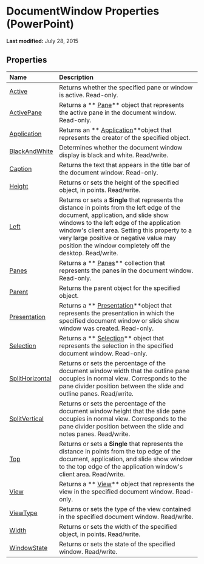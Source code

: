 
# DocumentWindow Properties (PowerPoint)

 **Last modified:** July 28, 2015


## Properties



|**Name**|**Description**|
|:-----|:-----|
| [Active](bd68b587-0811-7f40-c0da-741e2305594b.md)|Returns whether the specified pane or window is active. Read-only.|
| [ActivePane](8fa4c8a1-37b6-2676-1cfd-5fa2b130d2e3.md)|Returns a  ** [Pane](27862fd6-897d-893d-d5a8-b1e40b1b9d48.md)** object that represents the active pane in the document window. Read-only.|
| [Application](89843eab-4dde-131e-85ed-a6116a98ad46.md)|Returns an  ** [Application](978c2b99-4271-b953-4283-73b5f3d96f41.md)**object that represents the creator of the specified object.|
| [BlackAndWhite](1363b7df-8de5-955f-60a7-682cd6b4c848.md)|Determines whether the document window display is black and white. Read/write.|
| [Caption](1f0334ee-d0fa-14d4-046b-d29ffddcfd53.md)|Returns the text that appears in the title bar of the document window. Read-only.|
| [Height](a81aed0f-141c-a1ca-19f0-1584680ca726.md)|Returns or sets the height of the specified object, in points. Read/write.|
| [Left](a6c8a129-b662-5fb7-4c5d-4f5d1c0aea34.md)|Returns or sets a  **Single** that represents the distance in points from the left edge of the document, application, and slide show windows to the left edge of the application window's client area. Setting this property to a very large positive or negative value may position the window completely off the desktop. Read/write.|
| [Panes](1f26709d-8414-ee89-29d8-588c6787611a.md)|Returns a  ** [Panes](a6fe4d77-dff2-6e90-1df6-eb281bc46fa6.md)** collection that represents the panes in the document window. Read-only.|
| [Parent](275ed305-76f9-8dca-afb9-db206f6b128b.md)|Returns the parent object for the specified object.|
| [Presentation](f009e2c3-aa08-09f0-c879-a25b8d1e0405.md)|Returns a  ** [Presentation](ec75cf52-69f8-d35b-0a26-4a8da8a9683f.md)**object that represents the presentation in which the specified document window or slide show window was created. Read-only.|
| [Selection](0cd670b2-53a5-87d7-8b38-761920dd9758.md)|Returns a  ** [Selection](a7def3bd-9dff-da53-152d-4fd686642413.md)** object that represents the selection in the specified document window. Read-only.|
| [SplitHorizontal](89ec538b-d8a3-23e8-a246-35c44884a432.md)|Returns or sets the percentage of the document window width that the outline pane occupies in normal view. Corresponds to the pane divider position between the slide and outline panes. Read/write.|
| [SplitVertical](8a26332f-d00d-9816-30e1-48411db07a62.md)|Returns or sets the percentage of the document window height that the slide pane occupies in normal view. Corresponds to the pane divider position between the slide and notes panes. Read/write.|
| [Top](ba51aa9d-772a-d854-a834-60907b304e78.md)|Returns or sets a  **Single** that represents the distance in points from the top edge of the document, application, and slide show window to the top edge of the application window's client area. Read/write.|
| [View](6488ba10-744a-eb88-df8d-bf85e2f6711d.md)|Returns a  ** [View](333e8b59-398d-4575-d37b-bfb1d3503089.md)** object that represents the view in the specified document window. Read-only.|
| [ViewType](95eb4962-6d7a-41bd-fdae-757287f06350.md)|Returns or sets the type of the view contained in the specified document window. Read/write.|
| [Width](ede3967a-5d52-ba5d-2279-ea7345a7d370.md)|Returns or sets the width of the specified object, in points. Read/write.|
| [WindowState](7f0ce168-0339-03f0-11e4-dc7935c04b85.md)|Returns or sets the state of the specified window. Read/write.|

